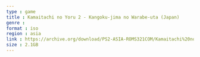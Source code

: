 ```yaml
---
type : game
title : Kamaitachi no Yoru 2 - Kangoku-jima no Warabe-uta (Japan)
genre : 
format : iso
region : asia
link : https://archive.org/download/PS2-ASIA-ROMS321COM/Kamaitachi%20no%20Yoru%202%20-%20Kangoku-jima%20no%20Warabe-uta%20%28Japan%29.7z
size : 2.1GB
---
```


